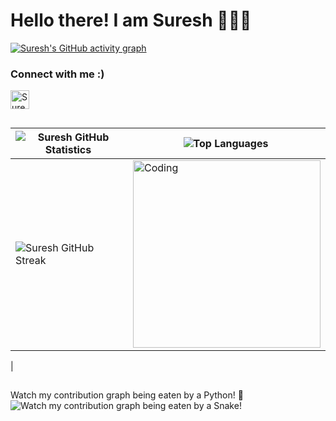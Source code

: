 # Hello there! I am Suresh 🧑🏻‍💻
[![Suresh's GitHub activity graph](https://activity-graph.herokuapp.com/graph?username=Suresh-Dub&&theme=xcode)](https://github.com/Suresh-Dub)
<h3 align="left">Connect with me :)</h3>
<p align="left">

<a href="https://linkedin.com/in/SureshDub" target="blank"><img align="center" src="https://github.com/Suresh-Dub/suresh-dub/blob/main/174857.png" alt="SureshDub" height="30" width="30" /></a>


</p>



##
| ![Suresh GitHub Statistics](https://github-readme-stats.vercel.app/api?username=Suresh-Dub&show_icons=true) | ![Top Languages](https://github-readme-stats.vercel.app/api/top-langs/?username=Suresh-Dub) |
| --- | --- |
| ![Suresh GitHub Streak](https://github-readme-streak-stats.herokuapp.com/?user=Suresh-Dub) | <img align="right" alt="Coding" width="300" src="https://github.com/Suresh-Dub/suresh-dub/blob/main/giphy.gif">
 |


##
Watch my contribution graph being eaten by a Python! 🐍
![Watch my contribution graph being eaten by a Snake!](https://github.com/Suresh-Dub/suresh-dub/blob/main/snake.svg)
##
